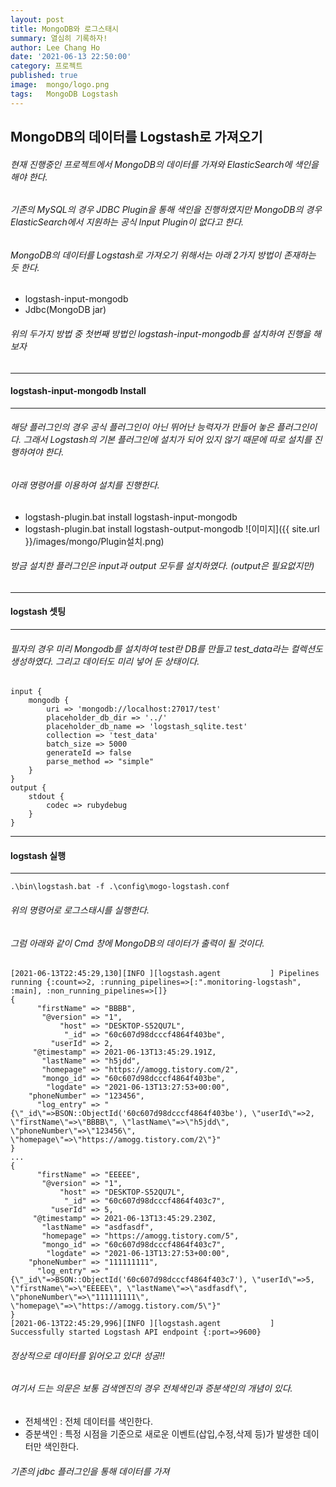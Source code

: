 ```yaml
---
layout: post
title: MongoDB와 로그스태시
summary: 열심히 기록하자!
author: Lee Chang Ho
date: '2021-06-13 22:50:00'
category: 프로젝트
published: true
image:  mongo/logo.png
tags:   MongoDB Logstash
---
```


## MongoDB의 데이터를 Logstash로 가져오기
###### 현재 진행중인 프로젝트에서 MongoDB의 데이터를 가져와 ElasticSearch에 색인을 해야 한다.
###### 기존의 MySQL의 경우 JDBC Plugin을 통해 색인을 진행하였지만 MongoDB의 경우 ElasticSearch에서 지원하는 공식 Input Plugin이 없다고 한다.  
###### MongoDB의 데이터를 Logstash로 가져오기 위해서는 아래 2가지 방법이 존재하는 듯 한다.
- logstash-input-mongodb
- Jdbc(MongoDB jar)
###### 위의 두가지 방법 중 첫번째 방법인 logstash-input-mongodb를 설치하여 진행을 해 보자

---
#### logstash-input-mongodb Install
--- 
###### 해당 플러그인의 경우 공식 플러그인이 아닌 뛰어난 능력자가 만들어 놓은 플러그인이다. 그래서 Logstash의 기본 플러그인에 설치가 되어 있지 않기 때문에 따로 설치를 진행하여야 한다.  
###### 아래 명령어를 이용하여 설치를 진행한다.
- logstash-plugin.bat install logstash-input-mongodb
- logstash-plugin.bat install logstash-output-mongodb
![이미지]({{ site.url }}/images/mongo/Plugin설치.png)
###### 방금 설치한 플러그인은 input과 output 모두를 설치하였다. (output은 필요없지만)

---
#### logstash 셋팅
--- 
###### 필자의 경우 미리 Mongodb를 설치하여 test란 DB를 만들고 test_data라는 컬렉션도 생성하였다.  그리고 데이터도 미리 넣어 둔 상태이다.  

```
input {    
    mongodb {
		uri => 'mongodb://localhost:27017/test'
		placeholder_db_dir => '../'
		placeholder_db_name => 'logstash_sqlite.test'
		collection => 'test_data'
		batch_size => 5000
		generateId => false
		parse_method => "simple"
	}
}
output {
	stdout {        
        codec => rubydebug    
    }
}
```

---
#### logstash 실행
--- 
```
.\bin\logstash.bat -f .\config\mogo-logstash.conf
```
###### 위의 명령어로 로그스태시를 실행한다. 
###### 그럼 아래와 같이 Cmd 창에 MongoDB의 데이터가 출력이 될 것이다.  
```
[2021-06-13T22:45:29,130][INFO ][logstash.agent           ] Pipelines running {:count=>2, :running_pipelines=>[:".monitoring-logstash", :main], :non_running_pipelines=>[]}
{
      "firstName" => "BBBB",
       "@version" => "1",
           "host" => "DESKTOP-S52QU7L",
            "_id" => "60c607d98dcccf4864f403be",
         "userId" => 2,
     "@timestamp" => 2021-06-13T13:45:29.191Z,
       "lastName" => "h5jdd",
       "homepage" => "https://amogg.tistory.com/2",
       "mongo_id" => "60c607d98dcccf4864f403be",
        "logdate" => "2021-06-13T13:27:53+00:00",
    "phoneNumber" => "123456",
      "log_entry" => "{\"_id\"=>BSON::ObjectId('60c607d98dcccf4864f403be'), \"userId\"=>2, \"firstName\"=>\"BBBB\", \"lastName\"=>\"h5jdd\", \"phoneNumber\"=>\"123456\", \"homepage\"=>\"https://amogg.tistory.com/2\"}"
}
...
{
      "firstName" => "EEEEE",
       "@version" => "1",
           "host" => "DESKTOP-S52QU7L",
            "_id" => "60c607d98dcccf4864f403c7",
         "userId" => 5,
     "@timestamp" => 2021-06-13T13:45:29.230Z,
       "lastName" => "asdfasdf",
       "homepage" => "https://amogg.tistory.com/5",
       "mongo_id" => "60c607d98dcccf4864f403c7",
        "logdate" => "2021-06-13T13:27:53+00:00",
    "phoneNumber" => "111111111",
      "log_entry" => "{\"_id\"=>BSON::ObjectId('60c607d98dcccf4864f403c7'), \"userId\"=>5, \"firstName\"=>\"EEEEE\", \"lastName\"=>\"asdfasdf\", \"phoneNumber\"=>\"111111111\", \"homepage\"=>\"https://amogg.tistory.com/5\"}"
}
[2021-06-13T22:45:29,996][INFO ][logstash.agent           ] Successfully started Logstash API endpoint {:port=>9600}
```

###### 정상적으로 데이터를 읽어오고 있다! 성공!!  
###### 여기서 드는 의문은 보통 검색엔진의 경우 전체색인과 증분색인의 개념이 있다.  
- 전체색인 : 전체 데이터를 색인한다.
- 증분색인 : 특정 시점을 기준으로 새로운 이벤트(삽입,수정,삭제 등)가 발생한 데이터만 색인한다.

###### 기존의 jdbc 플러그인을 통해 데이터를 가져
<!--stackedit_data:
eyJoaXN0b3J5IjpbLTY2OTQwODI2MiwtNjk0ODE1NDU1LDEyMj
AzMzgyNjJdfQ==
-->